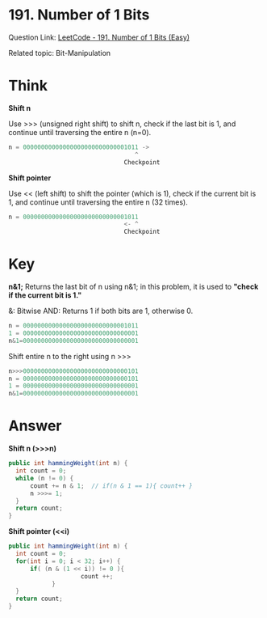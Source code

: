 # 191. Number of 1 Bits

Question Link: [LeetCode - 191. Number of 1 Bits (Easy)](https://leetcode/problems/number-of-1-bits/)

Related topic: Bit-Manipulation

# Think

**Shift n**

Use >>> (unsigned right shift) to shift n, check if the last bit is 1, and continue until traversing the entire n (n=0).

```java
n = 00000000000000000000000000001011 ->
                                   ^
                                Checkpoint
```

**Shift pointer**

Use << (left shift) to shift the pointer (which is 1), check if the current bit is 1, and continue until traversing the entire n (32 times).

```java
n = 00000000000000000000000000001011 
                                <- ^
                                Checkpoint
```

# Key

**n&1;** Returns the last bit of n using n&1; in this problem, it is used to **"check if the current bit is 1."**

&: Bitwise AND: Returns 1 if both bits are 1, otherwise 0.

```java
n = 00000000000000000000000000001011
1 = 00000000000000000000000000000001
n&1=00000000000000000000000000000001
```

Shift entire n to the right using n >>>

```java
n>>>00000000000000000000000000000101
n = 00000000000000000000000000000101
1 = 00000000000000000000000000000001
n&1=00000000000000000000000000000001
```

# Answer

**Shift n (>>>n)**

```java
public int hammingWeight(int n) {
  int count = 0;
  while (n != 0) {
      count += n & 1;  // if(n & 1 == 1){ count++ }
      n >>>= 1;
  }
  return count;
}
```

**Shift pointer (<<i)**

```java
public int hammingWeight(int n) {
  int count = 0;
  for(int i = 0; i < 32; i++) {
      if( (n & (1 << i)) != 0 ){
					count ++;
			}
  }
  return count;
}
```